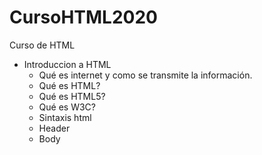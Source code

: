 # CursoHTML2020
Curso de HTML

- Introduccion a HTML 
    - Qué es internet y como se transmite la información. 
    - Qué es HTML?
    - Qué es HTML5?
    - Qué es W3C?
    - Sintaxis html 
    - Header 
    - Body






